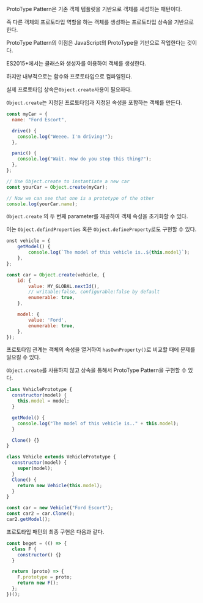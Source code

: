ProtoType Pattern은 기존 객체 템플릿을 기반으로 객체를 새성하는 패턴이다.

즉 다른 객체의 프로토타입 역할을 하는 객체를 생성하는 프로토타입 상속을 기반으로 한다.

ProtoType Pattern의 이점은 JavaScript의 ProtoType을 기반으로 작업한다는 것이다.

ES2015+에서는 클래스와 생성자를 이용하여 객체를 생성한다.

하지만 내부적으로는 함수와 프로토타입으로 컴파일된다.

실제 프로토타입 상속은`Object.create`사용이 필요하다.

`Object.create`는 지정된 프로토타입과 지정된 속성을 포함하는 객체를 만든다.

```js
const myCar = {
  name: "Ford Escort",

  drive() {
    console.log("Weeee. I'm driving!");
  },

  panic() {
    console.log("Wait. How do you stop this thing?");
  },
};

// Use Object.create to instantiate a new car
const yourCar = Object.create(myCar);

// Now we can see that one is a prototype of the other
console.log(yourCar.name);
```

`Object.create` 의 두 번째 parameter를 제공하여 객체 속성을 초기화할 수 있다.

이는 `Object.defindProperties` 혹은 `Object.defineProperty`로도 구현할 수 있다.

```js
onst vehicle = {
    getModel() {
        console.log(`The model of this vehicle is..${this.model}`);
    },
};

const car = Object.create(vehicle, {
    id: {
        value: MY_GLOBAL.nextId(),
        // writable:false, configurable:false by default
        enumerable: true,
    },

    model: {
        value: 'Ford',
        enumerable: true,
    },
});
```

프로토타입 관계는 객체의 속성을 열거하여 `hasOwnProperty()`로 비교할 때에 문제를 일으킬 수 있다.

`Object.create`를 사용하지 않고 상속을 통해서 ProtoType Pattern을 구현할 수 있다.

```js
class VehiclePrototype {
  constructor(model) {
    this.model = model;
  }

  getModel() {
    console.log("The model of this vehicle is.." + this.model);
  }

  Clone() {}
}

class Vehicle extends VehiclePrototype {
  constructor(model) {
    super(model);
  }
  Clone() {
    return new Vehicle(this.model);
  }
}

const car = new Vehicle("Ford Escort");
const car2 = car.Clone();
car2.getModel();
```

프로토타입 패턴의 최종 구현은 다음과 같다.

```js
const beget = (() => {
  class F {
    constructor() {}
  }

  return (proto) => {
    F.prototype = proto;
    return new F();
  };
})();
```
